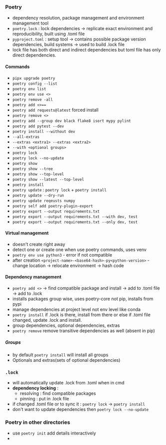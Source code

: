 ### Poetry
- dependency resolution, package management and environment management tool
- `poetry.lock` : lock dependencies -> replicate exact environment and reproducibility, built using .toml file
- `pyproject.toml` : setup tool -> contains possible package version dependencies, build systems -> used to build .lock file
- lock file has both direct and indirect dependencies but toml file has only direct dependencies.

#### Commands
- `pipx upgrade poetry`
- `poetry config --list`
- `poetry env list`
- `poetry env use <>`
- `poetry remove -all`
- `poetry add <>==`
- `peotry add requests@latest` forced install
- `poetry remove <>`
- `poetry add --group dev black flake8 isort mypy pylint`
- `poetry add pytest --dev`
- `poetry install --without dev`
- `--all-extras` 
- `--extras <extra1> --extras <extra2>`
- `--with <optional groups>`
- `poetry lock`
- `poetry lock --no-update`
- `poetry show`
- `poetry show --tree`
- `poetry show --top-level`
- `poetry show --latest --top-level`
- `poetry install`
- `poetry update` : `poetry lock` + `poetry install`
- `poetry update --dry-run`
- `poetry update reqeusts numpy`
- `poetry self add poetry-plugin-export`
- `poetry export --output requirements.txt`
- `poetry export --output requirements.txt --with dev, test`
- `poetry export --output requirements.txt --only dev, test`

#### Virtual management
- doesn't create right away
- detect one or create one when use poetry commands, uses venv
- `poetry env use python3` - error if not compatible
- after creation `<project-name>-<base64-hash>-py<python-version>` - change location -> relocate environment -> hash code

#### Dependency management
- `poetry add <>` -> find compatible package and install -> add to .toml file -> add to .lock
- installs packages group wise, uses poetry-core not pip, installs from pypi
- manage dependencies at project level not env level like conda
- `poetry install` if .lock is there, install from there or else if .toml file changed, update .lock and install.
- group dependencies, optional dependencies, extras
- `poetry remove` remove transitive dependencies as well (absent in pip)
##### Groups
- by default `poetry install` will install all groups
- Optionals and extras(sets of optional dependencies)

### `.lock`
- will automatically update .lock from .toml when in cmd
- **dependency locking** : 
    - resolving : find compatible packages
    - pinning : put in .lock file
- if changed .toml file or to sync it : `poetry lock` -> `poetry install` 
- don't want to update dependencies then `poetry lock --no-update`

### Poetry in other directories
- use `poetry init` add details interactively
- 